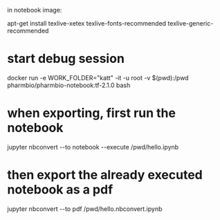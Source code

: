 in notebook image:

apt-get install texlive-xetex texlive-fonts-recommended texlive-generic-recommended


# start debug session
docker run -e WORK_FOLDER="katt" -it -u root -v $(pwd):/pwd pharmbio/pharmbio-notebook:tf-2.1.0 bash

# when exporting, first run the notebook
jupyter nbconvert --to notebook --execute /pwd/hello.ipynb

# then export the already executed notebook as a pdf
jupyter nbconvert --to pdf /pwd/hello.nbconvert.ipynb












